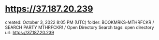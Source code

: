 # https://37.187.20.239

created: October 3, 2022 8:05 PM (UTC)
folder: BOOKMRKS-MTHRFCKR / SEARCH PARTY MTHRFCKR! / Open Directory Search
tags: open directory
url: https://37.187.20.239